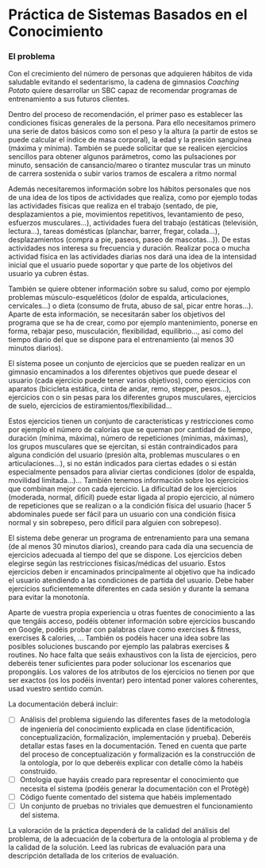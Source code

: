 # Práctica de Sistemas Basados en el Conocimiento

### El problema

Con el crecimiento del número de personas que adquieren hábitos de vida saludable evitando el sedentarismo, la cadena de gimnasios *Coaching Potato* quiere desarrollar un SBC capaz de recomendar programas de entrenamiento a sus futuros clientes.

Dentro del proceso de recomendación, el primer paso es establecer las condiciones físicas generales de la persona. Para ello necesitamos primero una serie de datos básicos como son el peso y la altura (a partir de estos se puede calcular el índice de masa corporal), la edad y la presión sanguínea (máxima y mínima).  También se puede solicitar que se realicen ejercicios sencillos para obtener algunos parámetros, como las pulsaciones por minuto, sensación de cansancio/mareo o tirantez muscular tras un minuto de carrera sostenida o subir varios tramos de escalera a ritmo normal

Además necesitaremos información sobre los hábitos personales que nos de una idea de los tipos de actividades que realiza, como por ejemplo todas las actividades físicas que realiza en el trabajo (sentado, de pie, desplazamientos a pie, movimientos repetitivos, levantamiento de peso, esfuerzos musculares...), actividades fuera del trabajo (estáticas (televisión, lectura...), tareas domésticas (planchar, barrer, fregar, colada...), desplazamientos (compra a pie, paseos, paseo de mascotas...)). De estas actividades nos interesa su frecuencia y duración. Realizar poca o mucha actividad física en las actividades diarias nos dará una idea de la intensidad inicial que el usuario puede soportar y que parte de los objetivos del usuario ya cubren éstas.

También se quiere obtener información sobre su salud, como por ejemplo problemas músculo-esqueléticos (dolor de espalda, articulaciones, cervicales...) o dieta (consumo de fruta, abuso de sal, picar entre horas...).  Aparte de esta información, se necesitarán saber los objetivos del programa que se ha de crear, como por ejemplo mantenimiento, ponerse en forma, rebajar peso, musculación, flexibilidad, equilibrio..., así como del tiempo diario del que se dispone para el entrenamiento (al menos 30 minutos diarios).

El sistema posee un conjunto de ejercicios que se pueden realizar en un gimnasio encaminados a los diferentes objetivos que puede desear el usuario (cada ejercicio puede tener varios objetivos), como ejercicios con aparatos (bicicleta estática, cinta de andar, remo, stepper, pesos...), ejercicios con o sin pesas para los diferentes grupos musculares, ejercicios de suelo, ejercicios de estiramientos/flexibilidad...

Estos ejercicios tienen un conjunto de características y restricciones como por ejemplo el número de calorías que se queman por cantidad de tiempo, duración (mínima, máxima), número de repeticiones (mínimas, máximas), los grupos musculares que se ejercitan, si están contraindicados para alguna condición del usuario (presión alta, problemas musculares o en articulaciones...), si no están indicados para ciertas edades o si están especialmente pensados para aliviar ciertas condiciones (dolor de espalda, movilidad limitada...)...  También tenemos información sobre los ejercicios que combinan mejor con cada ejercicio. La dificultad de los ejercicios (moderada, normal, difícil) puede estar ligada al propio ejercicio, al número de repeticiones que se realizan o a la condición física del usuario (hacer 5 abdominales puede ser fácil para un usuario con una condición física normal y sin sobrepeso, pero difícil para alguien con sobrepeso).

El sistema debe generar un programa de entrenamiento para una semana (de al menos 30 minutos diarios), creando para cada día una secuencia de ejercicios adecuada al tiempo del que se dispone. Los ejercicios deben elegirse según las restricciones físicas/médicas del usuario. Estos ejercicios deben ir encaminados principalmente al objetivo que ha indicado el usuario atendiendo a las condiciones de partida del usuario. Debe haber ejercicios suficientemente diferentes en cada sesión y durante la semana para evitar la monotonía.

Aparte de vuestra propia experiencia u otras fuentes de conocimiento a las que tengáis acceso, podéis obtener información sobre ejercicios buscando en Google, podéis probar con palabras clave como exercises & fitness, exercises & calories, ... También os podéis hacer una idea sobre las posibles soluciones buscando por ejemplo las palabras exercises & routines. No hace falta que seáis exhaustivos con la lista de ejercicios, pero deberéis tener suficientes para poder solucionar los escenarios que propongáis. Los valores de los atributos de los ejercicios no tienen por que ser exactos (os los podéis inventar) pero intentad poner valores coherentes, usad vuestro sentido común.

La documentación deberá incluir:

- [ ] Análisis del problema siguiendo las diferentes fases de la metodología de ingeniería del conocimiento explicada en clase (identificación, conceptualización, formalización, implementación y prueba). Deberéis detallar estas fases en la documentación. Tened en cuenta que parte del proceso de conceptualización y formalización es la construcción de la ontología, por lo que deberéis explicar con detalle cómo la habéis construido.
- [ ] Ontología que hayáis creado para representar el conocimiento que necesita el sistema (podéis generar la documentación con el Protègè)
- [ ] Código fuente comentado del sistema que habéis implementado
- [ ] Un conjunto de pruebas no triviales que demuestren el funcionamiento del sistema.

La valoración de la práctica dependerá de la calidad del análisis del problema, de la adecuación de la cobertura de la ontología al problema y de la calidad de la solución. Leed las rubricas de evaluación para una descripción detallada de los criterios de evaluación.
